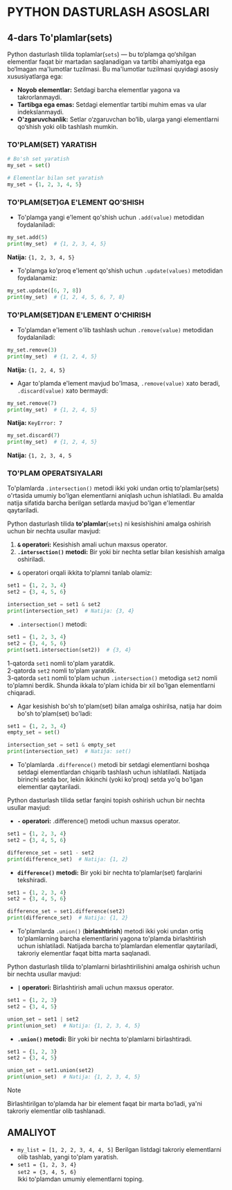 # PYTHON DASTURLASH ASOSLARI

## 4-dars To'plamlar(sets)

Python dasturlash tilida toplamlar(`sets`) — bu to‘plamga qo‘shilgan elementlar faqat bir martadan saqlanadigan va tartibi ahamiyatga ega bo‘lmagan ma'lumotlar tuzilmasi. Bu ma'lumotlar tuzilmasi quyidagi asosiy xususiyatlarga ega:
- **Noyob elementlar:** Setdagi barcha elementlar yagona va takrorlanmaydi.
- **Tartibga ega emas:** Setdagi elementlar tartibi muhim emas va ular indekslanmaydi.
- **O'zgaruvchanlik:** Setlar o‘zgaruvchan bo‘lib, ularga yangi elementlarni qo‘shish yoki olib tashlash mumkin.

### TO'PLAM(SET) YARATISH

```python
# Bo'sh set yaratish
my_set = set()

# Elementlar bilan set yaratish
my_set = {1, 2, 3, 4, 5}
```

### TO'PLAM(SET)GA E'LEMENT QO'SHISH
- To'plamga yangi e'lement qo'shish uchun `.add(value)` metodidan foydalaniladi:
```python
my_set.add(5)
print(my_set)  # {1, 2, 3, 4, 5}
```
**Natija:** `{1, 2, 3, 4, 5}`

- To'plamga ko'proq e'lement qo'shish uchun `.update(values)` metodidan foydalanamiz:
```python
my_set.update([6, 7, 8])
print(my_set)  # {1, 2, 4, 5, 6, 7, 8}
```

### TO'PLAM(SET)DAN E'LEMENT O'CHIRISH
- To'plamdan e'lement o'lib tashlash uchun `.remove(value)` metodidan foydalaniladi:
```python
my_set.remove(3)
print(my_set)  # {1, 2, 4, 5}
```

**Natija:** `{1, 2, 4, 5}`

- Agar to'plamda e'lement mavjud bo'lmasa, `.remove(value)` xato beradi, `.discard(value)` xato bermaydi:

```python
my_set.remove(7)
print(my_set)  # {1, 2, 4, 5}
```

**Natija:** `KeyError: 7` 

```python
my_set.discard(7)
print(my_set)  # {1, 2, 4, 5}
```
**Natija:** `{1, 2, 3, 4, 5`

### TO'PLAM OPERATSIYALARI

To'plamlarda `.intersection()` metodi ikki yoki undan ortiq to'plamlar(sets) o'rtasida umumiy bo'lgan elementlarni aniqlash uchun ishlatiladi. Bu amalda natija sifatida barcha berilgan setlarda mavjud bo'lgan e'lementlar qaytariladi.

Python dasturlash tilida **to'plamlar**(`sets`) ni kesishishini amalga oshirish uchun bir nechta usullar mavjud:
1. **`&` operatori:** Kesishish amali uchun maxsus operator.
2. **`.intersection()` metodi:** Bir yoki bir nechta setlar bilan kesishish amalga oshiriladi.

- `&` operatori orqali ikkita to'plamni tanlab olamiz:
```python
set1 = {1, 2, 3, 4}
set2 = {3, 4, 5, 6}

intersection_set = set1 & set2
print(intersection_set)  # Natija: {3, 4}
```
- `.intersection()` metodi:
```python
set1 = {1, 2, 3, 4}
set2 = {3, 4, 5, 6}
print(set1.intersection(set2))  # {3, 4}
```
1-qatorda `set1` nomli to'plam yaratdik. <br>
2-qatorda `set2` nomli to'plam yaratdik. <br>
3-qatorda `set1` nomli to'plam uchun `.intersection()` metodiga `set2` nomli to'plamni berdik. Shunda ikkala to'plam ichida bir xil bo'lgan elementlarni chiqaradi.

- Agar kesishish bo'sh to'plam(set) bilan amalga oshirilsa, natija har doim bo'sh to'plam(set) bo'ladi:
```python
set1 = {1, 2, 3, 4}
empty_set = set()

intersection_set = set1 & empty_set
print(intersection_set)  # Natija: set()
```

- To'plamlarda `.difference()` metodi bir setdagi elementlarni boshqa setdagi elementlardan chiqarib tashlash uchun ishlatiladi. Natijada birinchi setda bor, lekin ikkinchi (yoki ko'proq) setda yo'q bo'lgan elementlar qaytariladi.

Python dasturlash tilida setlar farqini topish oshirish uchun bir nechta usullar mavjud:

- **`-` operatori:** .difference() metodi uchun maxsus operator.

```python
set1 = {1, 2, 3, 4}
set2 = {3, 4, 5, 6}

difference_set = set1 - set2
print(difference_set)  # Natija: {1, 2}
```

- **`difference()` metodi:** Bir yoki bir nechta to'plamlar(set) farqlarini tekshiradi.

```python
set1 = {1, 2, 3, 4}
set2 = {3, 4, 5, 6}

difference_set = set1.difference(set2)
print(difference_set)  # Natija: {1, 2}
```

- To'plamlarda `.union()` (**birlashtirish**) metodi ikki yoki undan ortiq to'plamlarning barcha elementlarini yagona to'plamda birlashtirish uchun ishlatiladi. Natijada barcha to'plamlardan elementlar qaytariladi, takroriy elementlar faqat bitta marta saqlanadi.

Python dasturlash tilida to'plamlarni birlashtirilishini amalga oshirish uchun bir nechta usullar mavjud:

- **`|` operatori:** Birlashtirish amali uchun maxsus operator.

```python
set1 = {1, 2, 3}
set2 = {3, 4, 5}

union_set = set1 | set2
print(union_set)  # Natija: {1, 2, 3, 4, 5}
```

- **`.union()` metodi:** Bir yoki bir nechta to'plamlarni birlashtiradi.

```python
set1 = {1, 2, 3}
set2 = {3, 4, 5}

union_set = set1.union(set2)
print(union_set)  # Natija: {1, 2, 3, 4, 5}
```

> [!NOTE]
> Birlashtirilgan to'plamda har bir element faqat bir marta bo‘ladi, ya'ni takroriy elementlar olib tashlanadi.

## AMALIYOT
- `my_list = [1, 2, 2, 3, 4, 4, 5]` Berilgan listdagi takroriy elementlarni olib tashlab, yangi to'plam yaratish.
- `set1 = {1, 2, 3, 4}` <br>
`set2 = {3, 4, 5, 6}` <br>
Ikki to'plamdan umumiy elementlarni toping.
